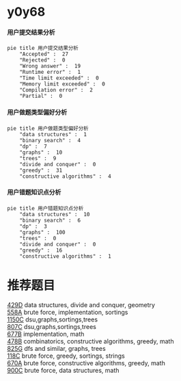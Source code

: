 # y0y68

<!-- tabs:start -->



#### **用户提交结果分析**

```mermaid
pie title 用户提交结果分析
    "Accepted" :  27
    "Rejected" :  0
    "Wrong answer" :  19
    "Runtime error" :  1
    "Time limit exceeded" :  0
    "Memory limit exceeded" :  0
    "Compilation error" :  2
    "Partial" :  0
```

#### **用户做题类型偏好分析**

```mermaid
pie title 用户做题类型偏好分析
    "data structures" :  1
    "binary search" :  4
    "dp" :  7
    "graphs" :  10
    "trees" :  9
    "divide and conquer" :  0
    "greedy" :  31
    "constructive algorithms" :  4
```
#### **用户错题知识点分析**

```mermaid
pie title 用户错题知识点分析
    "data structures" :  10
    "binary search" :  6
    "dp" :  3
    "graphs" :  100
    "trees" :  0
    "divide and conquer" :  0
    "greedy" :  16
    "constructive algorithms" :  1
```



<!-- tabs:end -->
# 推荐题目
[429D](https://codeforces.com/contest/429/problem/D)		data structures,
                        divide and conquer,
                        geometry		  
[558A](https://codeforces.com/contest/558/problem/A)		brute force,
                        implementation,
                        sortings		  
[1150C](https://codeforces.com/contest/1150/problem/C)		dsu,graphs,sortings,trees		  
[807C](https://codeforces.com/contest/807/problem/C)		dsu,graphs,sortings,trees		  
[677B](https://codeforces.com/contest/677/problem/B)		implementation,
                        math		  
[478B](https://codeforces.com/contest/478/problem/B)		combinatorics,
                        constructive algorithms,
                        greedy,
                        math		  
[825G](https://codeforces.com/contest/825/problem/G)		dfs and similar,
                        graphs,
                        trees		  
[118C](https://codeforces.com/contest/118/problem/C)		brute force,
                        greedy,
                        sortings,
                        strings		  
[670A](https://codeforces.com/contest/670/problem/A)		brute force,
                        constructive algorithms,
                        greedy,
                        math		  
[900C](https://codeforces.com/contest/900/problem/C)		brute force,
                        data structures,
                        math		  
